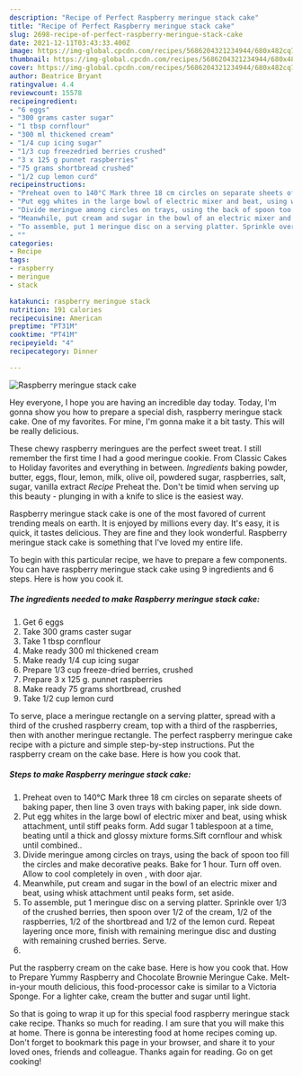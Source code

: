 ```yaml
---
description: "Recipe of Perfect Raspberry meringue stack cake"
title: "Recipe of Perfect Raspberry meringue stack cake"
slug: 2698-recipe-of-perfect-raspberry-meringue-stack-cake
date: 2021-12-11T03:43:33.400Z
image: https://img-global.cpcdn.com/recipes/5686204321234944/680x482cq70/raspberry-meringue-stack-cake-recipe-main-photo.jpg
thumbnail: https://img-global.cpcdn.com/recipes/5686204321234944/680x482cq70/raspberry-meringue-stack-cake-recipe-main-photo.jpg
cover: https://img-global.cpcdn.com/recipes/5686204321234944/680x482cq70/raspberry-meringue-stack-cake-recipe-main-photo.jpg
author: Beatrice Bryant
ratingvalue: 4.4
reviewcount: 15578
recipeingredient:
- "6 eggs"
- "300 grams caster sugar"
- "1 tbsp cornflour"
- "300 ml thickened cream"
- "1/4 cup icing sugar"
- "1/3 cup freezedried berries crushed"
- "3 x 125 g punnet raspberries"
- "75 grams shortbread crushed"
- "1/2 cup lemon curd"
recipeinstructions:
- "Preheat oven to 140°C Mark three 18 cm circles on separate sheets of baking paper, then line 3 oven trays with baking paper, ink side down."
- "Put egg whites in the large bowl of electric mixer and beat, using whisk attachment, until stiff peaks form. Add sugar 1 tablespoon at a time, beating until a thick and glossy mixture forms.Sift cornflour and whisk until combined.."
- "Divide meringue among circles on trays, using the back of spoon too fill the circles and make decorative peaks. Bake for 1 hour. Turn off oven. Allow to cool completely in oven , with door ajar."
- "Meanwhile, put cream and sugar in the bowl of an electric mixer and beat, using whisk attachment until peaks form, set aside."
- "To assemble, put 1 meringue disc on a serving platter. Sprinkle over 1/3  of the crushed berries, then spoon over 1/2  of the cream, 1/2  of the raspberries, 1/2  of the shortbread and 1/2 of the lemon curd. Repeat  layering once more, finish with remaining meringue disc and dusting with remaining crushed berries. Serve."
- ""
categories:
- Recipe
tags:
- raspberry
- meringue
- stack

katakunci: raspberry meringue stack 
nutrition: 191 calories
recipecuisine: American
preptime: "PT31M"
cooktime: "PT41M"
recipeyield: "4"
recipecategory: Dinner

---
```



![Raspberry meringue stack cake](https://img-global.cpcdn.com/recipes/5686204321234944/680x482cq70/raspberry-meringue-stack-cake-recipe-main-photo.jpg)

Hey everyone, I hope you are having an incredible day today. Today, I'm gonna show you how to prepare a special dish, raspberry meringue stack cake. One of my favorites. For mine, I'm gonna make it a bit tasty. This will be really delicious.

These chewy raspberry meringues are the perfect sweet treat. I still remember the first time I had a good meringue cookie. From Classic Cakes to Holiday favorites and everything in between. *Ingredients* baking powder, butter, eggs, flour, lemon, milk, olive oil, powdered sugar, raspberries, salt, sugar, vanilla extract *Recipe* Preheat the. Don&#39;t be timid when serving up this beauty - plunging in with a knife to slice is the easiest way.

Raspberry meringue stack cake is one of the most favored of current trending meals on earth. It is enjoyed by millions every day. It's easy, it is quick, it tastes delicious. They are fine and they look wonderful. Raspberry meringue stack cake is something that I've loved my entire life.


To begin with this particular recipe, we have to prepare a few components. You can have raspberry meringue stack cake using 9 ingredients and 6 steps. Here is how you cook it.

<!--inarticleads1-->

##### The ingredients needed to make Raspberry meringue stack cake:

1. Get 6 eggs
1. Take 300 grams caster sugar
1. Take 1 tbsp cornflour
1. Make ready 300 ml thickened cream
1. Make ready 1/4 cup icing sugar
1. Prepare 1/3 cup freeze-dried berries, crushed
1. Prepare 3 x 125 g. punnet raspberries
1. Make ready 75 grams shortbread, crushed
1. Take 1/2 cup lemon curd


To serve, place a meringue rectangle on a serving platter, spread with a third of the crushed raspberry cream, top with a third of the raspberries, then with another meringue rectangle. The perfect raspberry meringue cake recipe with a picture and simple step-by-step instructions. Put the raspberry cream on the cake base. Here is how you cook that. 

<!--inarticleads2-->

##### Steps to make Raspberry meringue stack cake:

1. Preheat oven to 140°C Mark three 18 cm circles on separate sheets of baking paper, then line 3 oven trays with baking paper, ink side down.
1. Put egg whites in the large bowl of electric mixer and beat, using whisk attachment, until stiff peaks form. Add sugar 1 tablespoon at a time, beating until a thick and glossy mixture forms.Sift cornflour and whisk until combined..
1. Divide meringue among circles on trays, using the back of spoon too fill the circles and make decorative peaks. Bake for 1 hour. Turn off oven. Allow to cool completely in oven , with door ajar.
1. Meanwhile, put cream and sugar in the bowl of an electric mixer and beat, using whisk attachment until peaks form, set aside.
1. To assemble, put 1 meringue disc on a serving platter. Sprinkle over 1/3  of the crushed berries, then spoon over 1/2  of the cream, 1/2  of the raspberries, 1/2  of the shortbread and 1/2 of the lemon curd. Repeat  layering once more, finish with remaining meringue disc and dusting with remaining crushed berries. Serve.
1. 


Put the raspberry cream on the cake base. Here is how you cook that. How to Prepare Yummy Raspberry and Chocolate Brownie Meringue Cake. Melt-in-your mouth delicious, this food-processor cake is similar to a Victoria Sponge. For a lighter cake, cream the butter and sugar until light. 

So that is going to wrap it up for this special food raspberry meringue stack cake recipe. Thanks so much for reading. I am sure that you will make this at home. There is gonna be interesting food at home recipes coming up. Don't forget to bookmark this page in your browser, and share it to your loved ones, friends and colleague. Thanks again for reading. Go on get cooking!
